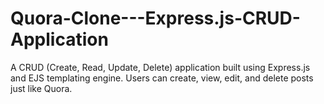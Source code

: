 # Quora-Clone---Express.js-CRUD-Application
A  CRUD (Create, Read, Update, Delete) application built using Express.js and EJS templating engine. Users can create, view, edit, and delete posts just like Quora.

